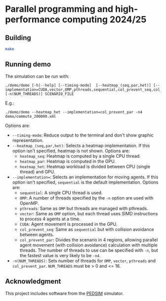 # Parallel programming and high-performance computing 2024/25

## Building

```bash
make
```

## Running demo

The simulation can be run with:

```
./demo/demo [-h|--help] [--timing-mode]  [--heatmap_(seq,par,het)] [--implementation=CUDA,vector,OMP,pthreads,sequential,col_prevent_seq,col_prevent_par)] [-n(NUM_THREADS)] SCENARIO_FILE
```

E.g.:

```
./demo/demo --heatmap_het --implementation=col_prevent_par -n4 demo/commute_200000.xml
```

Options are:

- `--timing-mode`: Reduce output to the terminal and don't show graphic representation.
- `--heatmap_(seq,par,het)`: Selects a heatmap implementation. If this option isn't specified, heatmap is not shown. Options are:
    - `heatmap_seq`: Heatmap is computed by a single CPU thread.
    - `heatmap_par`: Heatmap is computed in the GPU.
    - `heatmap_het`: Heatmap workload is divided between CPU (single thread) and GPU.
- `--implementation=`: Selects an implementation for moving agents. If this option isn't specified, `sequential` is the default implementation. Options are:
    - `sequential`: A single CPU thread is used.
    - `OMP`: A number of threads specified by the `-n` option are used with OpenMP.
    - `pthreads`: Same as `OMP` but threads are managed with pthreads.
    - `vector`: Same as `OMP` option, but each thread uses SIMD instructions to process 4 agents at a time.
    - `CUDA`: Agent movement is processed in the GPU.
    - `col_prevent_seq`: Same as `sequential` but with collision avoidance between agents.
    - `col_prevent_par`: Divides the scenario in 4 regions, allowing parallel agent movement (with collision avoidance) calculation with multiple threads. The number of threads to use can be specified with `-n`, but the fastest value is very likely to be `-n4`.
- `-n(NUM_THREADS)`: Sets number of threads for `OMP`, `vector`, `pthreads` and `col_prevent_par`. `NUM_THREADS` must be > 0 and <= 16.

## Acknowledgment

This project includes software from the [PEDSIM](https://github.com/chgloor/pedsim) simulator.
